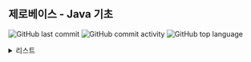## 제로베이스 - Java 기초

![GitHub last commit](https://img.shields.io/github/last-commit/hee-ju-kim/zerobase_java)
![GitHub commit activity](https://img.shields.io/github/commit-activity/m/hee-ju-kim/zerobase_java)
![GitHub top language](https://img.shields.io/github/languages/top/hee-ju-kim/zerobase_java?color=yellow&logo=Java)

<details>
  <summary>리스트</summary>

  | Chapter | 제목                                                                                                                                                                                         |강의 내용|날짜|
  | ------- | -------------------------------------------------------------------------------------------------------------------------------------------------------------------------------------------- |--|--|
  | 2-1   | [변수와 자료형](https://github.com/hee-ju-kim/zerobase_java/tree/main/Java_02_1) |변수 선언|20240921|
  | 2-2   | [변수와 자료형](https://github.com/hee-ju-kim/zerobase_java/tree/main/Java_02_2) |데이터 자료형 - 숫자, 논리, 문자|20240921|
  | 2-3   | [변수와 자료형](https://github.com/hee-ju-kim/zerobase_java/tree/main/Java_02_3) |데이터 자료형 - 문자열, StringBuffer, 배열|20240921|
  | 2-4   | [변수와 자료형](https://github.com/hee-ju-kim/zerobase_java/tree/main/Java_02_4) |데이터 자료형 - List, Map, Generics |20240921|
  | 3-1   | [연산자](https://github.com/hee-ju-kim/zerobase_java/tree/main/Java_03_1) |기본연산자 - 대입, 부호, 산술, 증가/감소, 관계, 논리, 삼항 연산자 |20240924|
  | 3-2   | [연산자](https://github.com/hee-ju-kim/zerobase_java/tree/main/Java_03_2) |비트연산자 - AND, OR, XOR, 반전, 비트 이동 연산자  |20240924|
  | 4-1   | [조건문](https://github.com/hee-ju-kim/zerobase_java/tree/main/Java_04_1) |조건문 - if, switch  |20240924|
  | 5-1   | [반복문](https://github.com/hee-ju-kim/zerobase_java/tree/main/Java_05_1) |반복문 - for, while  |20240924|
  | 6-1   | [다차원 배열](https://github.com/hee-ju-kim/zerobase_java/tree/main/Java_06_1) |다차원 배열 - 1차원배열, 이차원배열|20240929|
  | 7-1   | [클래스와 객체](https://github.com/hee-ju-kim/zerobase_java/tree/main/Java_07_1) |클래스와 객체 - 클래스, 객체, 메소드, 생성자, this  |20240929|
  | 7-2   | [클래스와 객체](https://github.com/hee-ju-kim/zerobase_java/tree/main/Java_07_2) |클래스와 객체 - 오버로딩, 접근제어자, Static |20240929|
 
</details>
